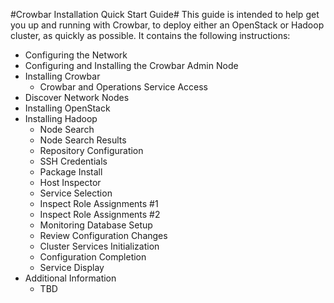 #Crowbar Installation Quick Start Guide#
This guide is intended to help get you up and running with Crowbar, to deploy either an OpenStack or Hadoop cluster, as quickly as possible. It contains the following instructions:

- Configuring the Network
- Configuring and Installing the Crowbar Admin Node
- Installing Crowbar
	- Crowbar and Operations Service Access
- Discover Network Nodes
- Installing OpenStack
- Installing Hadoop
	- Node Search
	- Node Search Results
	- Repository Configuration
	- SSH Credentials
	- Package Install
	- Host Inspector
	- Service Selection
	- Inspect Role Assignments #1
	- Inspect Role Assignments #2
	- Monitoring Database Setup
	- Review Configuration Changes
	- Cluster Services Initialization
	- Configuration Completion
	- Service Display
- Additional Information
	- TBD